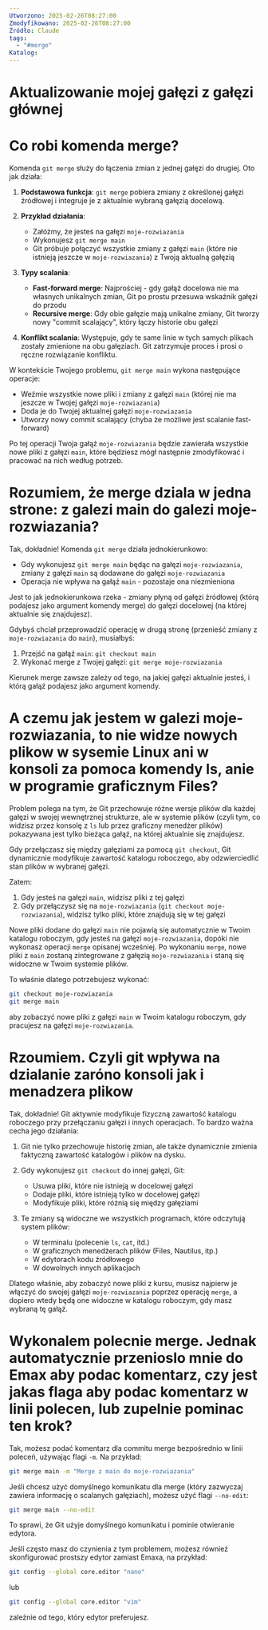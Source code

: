 ```yaml
---
Utworzono: 2025-02-26T08:27:00
Zmodyfikowano: 2025-02-26T08:27:00
Źródło: Claude
tags:
  - "#merge"
Katalog:
---
```


# Aktualizowanie mojej gałęzi z gałęzi głównej

# Co robi komenda merge?



Komenda `git merge` służy do łączenia zmian z jednej gałęzi do drugiej. Oto jak działa:

1. **Podstawowa funkcja**: `git merge` pobiera zmiany z określonej gałęzi źródłowej i integruje je z aktualnie wybraną gałęzią docelową.

2. **Przykład działania**:
   - Załóżmy, że jesteś na gałęzi `moje-rozwiazania`
   - Wykonujesz `git merge main`
   - Git próbuje połączyć wszystkie zmiany z gałęzi `main` (które nie istnieją jeszcze w `moje-rozwiazania`) z Twoją aktualną gałęzią

3. **Typy scalania**:
   - **Fast-forward merge**: Najprościej - gdy gałąź docelowa nie ma własnych unikalnych zmian, Git po prostu przesuwa wskaźnik gałęzi do przodu
   - **Recursive merge**: Gdy obie gałęzie mają unikalne zmiany, Git tworzy nowy "commit scalający", który łączy historie obu gałęzi

4. **Konflikt scalania**: Występuje, gdy te same linie w tych samych plikach zostały zmienione na obu gałęziach. Git zatrzymuje proces i prosi o ręczne rozwiązanie konfliktu.

W kontekście Twojego problemu, `git merge main` wykona następujące operacje:
- Weźmie wszystkie nowe pliki i zmiany z gałęzi `main` (której nie ma jeszcze w Twojej gałęzi `moje-rozwiazania`)
- Doda je do Twojej aktualnej gałęzi `moje-rozwiazania`
- Utworzy nowy commit scalający (chyba że możliwe jest scalanie fast-forward)

Po tej operacji Twoja gałąź `moje-rozwiazania` będzie zawierała wszystkie nowe pliki z gałęzi `main`, które będziesz mógł następnie zmodyfikować i pracować na nich według potrzeb.

# Rozumiem, że merge dziala w jedna strone: z galezi main do galezi moje-rozwiazania?

Tak, dokładnie! Komenda `git merge` działa jednokierunkowo:

- Gdy wykonujesz `git merge main` będąc na gałęzi `moje-rozwiazania`, zmiany z gałęzi `main` są dodawane do gałęzi `moje-rozwiazania`
- Operacja nie wpływa na gałąź `main` - pozostaje ona niezmieniona

Jest to jak jednokierunkowa rzeka - zmiany płyną od gałęzi źródłowej (którą podajesz jako argument komendy merge) do gałęzi docelowej (na której aktualnie się znajdujesz).

Gdybyś chciał przeprowadzić operację w drugą stronę (przenieść zmiany z `moje-rozwiazania` do `main`), musiałbyś:
1. Przejść na gałąź `main`: `git checkout main`
2. Wykonać merge z Twojej gałęzi: `git merge moje-rozwiazania`

Kierunek merge zawsze zależy od tego, na jakiej gałęzi aktualnie jesteś, i którą gałąź podajesz jako argument komendy.

# A czemu jak jestem w galezi moje-rozwiazania, to nie widze nowych plikow w sysemie Linux ani w konsoli za pomoca komendy ls, anie w programie graficznym Files?

Problem polega na tym, że Git przechowuje różne wersje plików dla każdej gałęzi w swojej wewnętrznej strukturze, ale w systemie plików (czyli tym, co widzisz przez konsolę z `ls` lub przez graficzny menedżer plików) pokazywana jest tylko bieżąca gałąź, na której aktualnie się znajdujesz.

Gdy przełączasz się między gałęziami za pomocą `git checkout`, Git dynamicznie modyfikuje zawartość katalogu roboczego, aby odzwierciedlić stan plików w wybranej gałęzi. 

Zatem:
1. Gdy jesteś na gałęzi `main`, widzisz pliki z tej gałęzi
2. Gdy przełączysz się na `moje-rozwiazania` (`git checkout moje-rozwiazania`), widzisz tylko pliki, które znajdują się w tej gałęzi

Nowe pliki dodane do gałęzi `main` nie pojawią się automatycznie w Twoim katalogu roboczym, gdy jesteś na gałęzi `moje-rozwiazania`, dopóki nie wykonasz operacji `merge` opisanej wcześniej. Po wykonaniu `merge`, nowe pliki z `main` zostaną zintegrowane z gałęzią `moje-rozwiazania` i staną się widoczne w Twoim systemie plików.

To właśnie dlatego potrzebujesz wykonać:
```bash
git checkout moje-rozwiazania
git merge main
```
aby zobaczyć nowe pliki z gałęzi `main` w Twoim katalogu roboczym, gdy pracujesz na gałęzi `moje-rozwiazania`.

# Rzoumiem. Czyli git wpływa na dzialanie zaróno konsoli jak i menadzera plikow

Tak, dokładnie! Git aktywnie modyfikuje fizyczną zawartość katalogu roboczego przy przełączaniu gałęzi i innych operacjach. To bardzo ważna cecha jego działania:

1. Git nie tylko przechowuje historię zmian, ale także dynamicznie zmienia faktyczną zawartość katalogów i plików na dysku.

2. Gdy wykonujesz `git checkout` do innej gałęzi, Git:
   - Usuwa pliki, które nie istnieją w docelowej gałęzi
   - Dodaje pliki, które istnieją tylko w docelowej gałęzi
   - Modyfikuje pliki, które różnią się między gałęziami

3. Te zmiany są widoczne we wszystkich programach, które odczytują system plików:
   - W terminalu (polecenie `ls`, `cat`, itd.)
   - W graficznych menedżerach plików (Files, Nautilus, itp.)
   - W edytorach kodu źródłowego
   - W dowolnych innych aplikacjach

Dlatego właśnie, aby zobaczyć nowe pliki z kursu, musisz najpierw je włączyć do swojej gałęzi `moje-rozwiazania` poprzez operację `merge`, a dopiero wtedy będą one widoczne w katalogu roboczym, gdy masz wybraną tę gałąź.

# Wykonalem polecnie merge. Jednak automatycznie przenioslo mnie do Emax aby podac komentarz, czy jest jakas flaga aby podac komentarz w linii polecen, lub zupelnie pominac ten krok?

Tak, możesz podać komentarz dla commitu merge bezpośrednio w linii poleceń, używając flagi `-m`. Na przykład:

```bash
git merge main -m "Merge z main do moje-rozwiazania"
```

Jeśli chcesz użyć domyślnego komunikatu dla merge (który zazwyczaj zawiera informację o scalanych gałęziach), możesz użyć flagi `--no-edit`:

```bash
git merge main --no-edit
```

To sprawi, że Git użyje domyślnego komunikatu i pominie otwieranie edytora.

Jeśli często masz do czynienia z tym problemem, możesz również skonfigurować prostszy edytor zamiast Emaxa, na przykład:

```bash
git config --global core.editor "nano"
```

lub

```bash
git config --global core.editor "vim"
```

zależnie od tego, który edytor preferujesz.